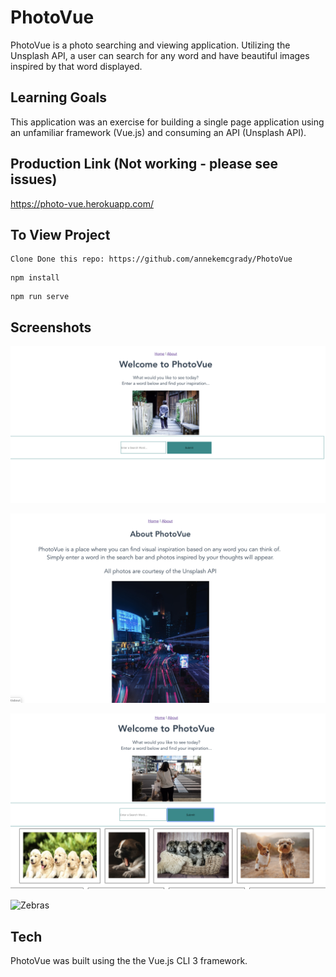 # PhotoVue

PhotoVue is a photo searching and viewing application.  Utilizing the Unsplash API, a user can search for any word and have beautiful images inspired by that word displayed. 

## Learning Goals

This application was an exercise for building a single page application using an unfamiliar framework (Vue.js) and consuming an API (Unsplash API). 

## Production Link (Not working - please see issues)

https://photo-vue.herokuapp.com/

## To View Project
```
Clone Done this repo: https://github.com/annekemcgrady/PhotoVue
```
```
npm install
```
```
npm run serve
```

## Screenshots 

![Home](https://github.com/annekemcgrady/PhotoVue/blob/master/src/assets/Home.png)


![About](https://github.com/annekemcgrady/PhotoVue/blob/master/src/assets/About.png)


![Puppies](https://github.com/annekemcgrady/PhotoVue/blob/master/src/assets/Puppies.png)


![Zebras](https://github.com/annekemcgrady/PhotoVue/blob/master/src/assets/Zebras.png)


## Tech

PhotoVue was built using the the Vue.js CLI 3 framework.  
